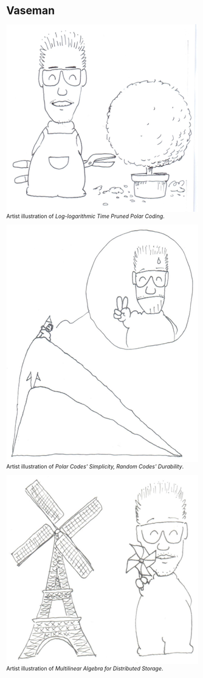 
# Vaseman

![vaseman finished pruning a tree](/vaseman/Jau-Pao%20Wang%202019-02-19.jpg)
Artist illustration of *Log-logarithmic Time Pruned Polar Coding*.

![vaseman reached the top of mountain](/vaseman/Jau-Pao%20Wang%202020-12-03.jpg)
Artist illustration of *Polar Codes' Simplicity, Random Codes' Durability*.

![vaseman holding a windmill](/vaseman/Jau-Pao%20Wang%202020-12-17.jpg)
Artist illustration of *Multilinear Algebra for Distributed Storage*.

